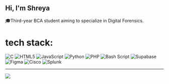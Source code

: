 ## Hi, I'm Shreya

🎓Third-year BCA student aiming to specialize in Digital Forensics.

# tech stack:
![C](https://img.shields.io/badge/c-%2300599C.svg?style=for-the-badge&logo=c&logoColor=white) ![HTML5](https://img.shields.io/badge/html5-%23E34F26.svg?style=for-the-badge&logo=html5&logoColor=white) ![JavaScript](https://img.shields.io/badge/javascript-%23323330.svg?style=for-the-badge&logo=javascript&logoColor=%23F7DF1E) ![Python](https://img.shields.io/badge/python-3670A0?style=for-the-badge&logo=python&logoColor=ffdd54) ![PHP](https://img.shields.io/badge/php-%23777BB4.svg?style=for-the-badge&logo=php&logoColor=white) ![Bash Script](https://img.shields.io/badge/bash_script-%23121011.svg?style=for-the-badge&logo=gnu-bash&logoColor=white) ![Supabase](https://img.shields.io/badge/Supabase-3ECF8E?style=for-the-badge&logo=supabase&logoColor=white) ![Figma](https://img.shields.io/badge/figma-%23F24E1E.svg?style=for-the-badge&logo=figma&logoColor=white) ![Cisco](https://img.shields.io/badge/cisco-%23049fd9.svg?style=for-the-badge&logo=cisco&logoColor=black) ![Splunk](https://img.shields.io/badge/splunk-%23000000.svg?style=for-the-badge&logo=splunk&logoColor=white)
<!---# github stats:
![](https://github-readme-stats.vercel.app/api?username=shreyakadam-14&theme=dark&hide_border=false&include_all_commits=false&count_private=false)
![](https://github-readme-stats.vercel.app/api/top-langs/?username=shreyakadam-14&theme=dark&hide_border=false&include_all_commits=false&count_private=false&layout=compact)-->

---
[![](https://visitcount.itsvg.in/api?id=shreyakadam-14&icon=0&color=0)](https://visitcount.itsvg.in)

<!-- Proudly created with GPRM ( https://gprm.itsvg.in ) -->
